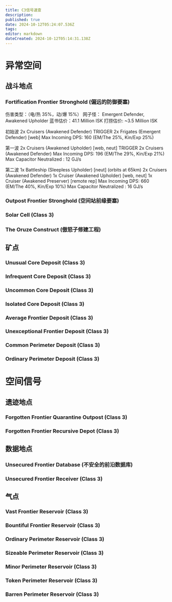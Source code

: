 ```yaml
---
title: C3信号速查
description: 
published: true
date: 2024-10-12T05:24:07.536Z
tags: 
editor: markdown
dateCreated: 2024-10-12T05:14:31.138Z
---
```


# 异常空间

## 战斗地点

### Fortification Frontier Stronghold (偏远的防御要塞)

伤害类型：（电/热 35%，动/爆 15%）
网子怪： Emergent Defender, Awakened Upholder
蓝书估价：41.1 Million ISK
打捞估价: ~3.5 Million ISK



初始波
2x Cruisers (Awakened Defender) TRIGGER
2x Frigates (Emergent Defender) [web]
Max Incoming DPS: 160 (EM/The 25%, Kin/Exp 25%)

第一波
2x Cruisers (Awakened Upholder) [web, neut] TRIGGER
2x Cruisers (Awakened Defender)
Max Incoming DPS: 196 (EM/The 29%, Kin/Exp 21%)
Max Capacitor Neutralized : 12 GJ/s

第二波
1x Battleship (Sleepless Upholder) [neut] (orbits at 65km)
2x Cruisers (Awakened Defender)
1x Cruiser (Awakened Upholder) [web, neut]
1x Cruiser (Awakened Preserver) [remote rep]
Max Incoming DPS: 660 (EM/The 40%, Kin/Exp 10%)
Max Capacitor Neutralized : 16 GJ/s

### Outpost Frontier Stronghold (空间站前缘要塞)

### Solar Cell (Class 3)

### The Oruze Construct (傲怒子修建工程)

## 矿点

### Unusual Core Deposit (Class 3)

### Infrequent Core Deposit (Class 3)

### Uncommon Core Deposit (Class 3)

### Isolated Core Deposit (Class 3)

### Average Frontier Deposit (Class 3)

### Unexceptional Frontier Deposit (Class 3)

### Common Perimeter Deposit (Class 3)

### Ordinary Perimeter Deposit (Class 3)

# 空间信号

## 遗迹地点

### Forgotten Frontier Quarantine Outpost (Class 3)

### Forgotten Frontier Recursive Depot (Class 3)

## 数据地点

### Unsecured Frontier Database (不安全的前沿数据库)

### Unsecured Frontier Receiver (Class 3)

## 气点

### Vast Frontier Reservoir (Class 3)

### Bountiful Frontier Reservoir (Class 3)

### Ordinary Perimeter Reservoir (Class 3)

### Sizeable Perimeter Reservoir (Class 3)

### Minor Perimeter Reservoir (Class 3)

### Token Perimeter Reservoir (Class 3)

### Barren Perimeter Reservoir (Class 3)
